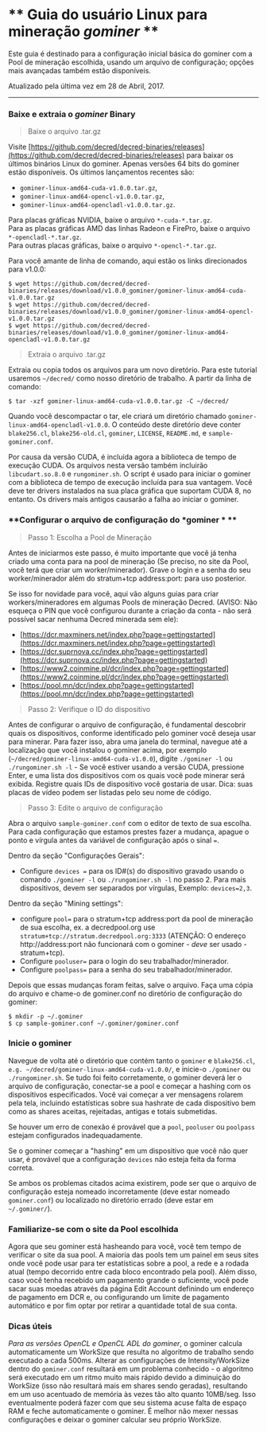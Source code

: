 # **<i class="fa fa-linux"></i> Guia do usuário Linux para mineração *gominer* **

Este guia é destinado para a configuração inicial básica do gominer com a Pool de mineração escolhida, usando um arquivo de configuração; opções mais avançadas também estão disponíveis.

Atualizado pela última vez em 28 de Abril, 2017.

---

### **<i class="fa fa-download"></i> Baixe e extraia o *gominer* Binary**


>Baixe o arquivo .tar.gz

Visite [https://github.com/decred/decred-binaries/releases](https://github.com/decred/decred-binaries/releases) para baixar os últimos binários Linux do gominer. Apenas versões 64 bits do gominer estão disponíveis. Os últimos lançamentos recentes são:

- `gominer-linux-amd64-cuda-v1.0.0.tar.gz`,
- `gominer-linux-amd64-opencl-v1.0.0.tar.gz`,
- `gominer-linux-amd64-opencladl-v1.0.0.tar.gz`.

Para placas gráficas NVIDIA, baixe o arquivo `*-cuda-*.tar.gz`. <br />
Para as placas gráficas AMD das linhas Radeon e FirePro, baixe o arquivo `*-opencladl-*.tar.gz`.<br />
Para outras placas gráficas, baixe o arquivo `*-opencl-*.tar.gz`.

Para você amante de linha de comando, aqui estão os links direcionados para v1.0.0:

```no-highlight
$ wget https://github.com/decred/decred-binaries/releases/download/v1.0.0_gominer/gominer-linux-amd64-cuda-v1.0.0.tar.gz
$ wget https://github.com/decred/decred-binaries/releases/download/v1.0.0_gominer/gominer-linux-amd64-opencl-v1.0.0.tar.gz
$ wget https://github.com/decred/decred-binaries/releases/download/v1.0.0_gominer/gominer-linux-amd64-opencladl-v1.0.0.tar.gz
```

>Extraia o arquivo .tar.gz

Extraia ou copia todos os arquivos para um novo diretório. Para este tutorial usaremos `~/decred/` como nosso diretório de trabalho. A partir da linha de comando:

```no-highlight
$ tar -xzf gominer-linux-amd64-cuda-v1.0.0.tar.gz -C ~/decred/
```

Quando você descompactar o tar, ele criará um diretório chamado `gominer-linux-amd64-opencladl-v1.0.0`. O conteúdo deste diretório deve conter `blake256.cl`, `blake256-old.cl`, `gominer`, `LICENSE`, `README.md`, e `sample-gominer.conf`.

Por causa da versão CUDA, é incluída agora a biblioteca de tempo de execução CUDA. Os arquivos nesta versão também incluirão `libcudart.so.8.0` e `rungominer.sh`. O script é usado para iniciar o gominer com a biblioteca de tempo de execução incluída para sua vantagem. Você deve ter drivers instalados na sua placa gráfica que suportam CUDA 8, no entanto. Os drivers mais antigos causarão a falha ao iniciar o gominer.

### **Configurar o arquivo de configuração do *gominer * **

> Passo 1: Escolha a Pool de Mineração

Antes de iniciarmos este passo, é muito importante que você já tenha criado uma conta para na pool de mineração (Se preciso, no site da Pool, você terá que criar um worker/minerador). Grave o login e a senha do seu worker/minerador além do stratum+tcp address:port: para uso posterior.

Se isso for novidade para você, aqui vão alguns guias para criar workers/mineradores em algumas Pools de mineração Decred. (AVISO: Não esqueça o PIN que você configurou durante a criação da conta - não será possível sacar nenhuma Decred minerada sem ele):

- [https://dcr.maxminers.net/index.php?page=gettingstarted](https://dcr.maxminers.net/index.php?page=gettingstarted)
- [https://dcr.suprnova.cc/index.php?page=gettingstarted](https://dcr.suprnova.cc/index.php?page=gettingstarted)
- [https://www2.coinmine.pl/dcr/index.php?page=gettingstarted](https://www2.coinmine.pl/dcr/index.php?page=gettingstarted)
- [https://pool.mn/dcr/index.php?page=gettingstarted](https://pool.mn/dcr/index.php?page=gettingstarted)

> Passo 2: Verifique o ID do dispositivo

Antes de configurar o arquivo de configuração, é fundamental descobrir quais os dispositivos, conforme identificado pelo gominer você deseja usar para minerar. Para fazer isso, abra uma janela do terminal, navegue até a localização que você instalou o gominer acima, por exemplo (`~/decred/gominer-linux-amd64-cuda-v1.0.0`), digite `./gominer -l` ou `./rungominer.sh -l` - Se você estiver usando a versão CUDA, pressione Enter, e uma lista dos dispositivos com os quais você pode minerar será exibida. Registre quais IDs de dispositivo você gostaria de usar. Dica: suas placas de vídeo podem ser listadas pelo seu nome de código.

> Passo 3: Edite o arquivo de configuração

Abra o arquivo `sample-gominer.conf` com o editor de texto de sua escolha. Para cada configuração que estamos prestes fazer a mudança, apague o ponto e vírgula antes da variável de configuração após o sinal `=`.

Dentro da seção "Configurações Gerais":

- Configure `devices =` para os ID#(s) do dispositivo gravado usando o comando `./gominer -l` ou `./rungominer.sh -l` no passo 2. Para mais dispositivos, devem ser separados por vírgulas, Exemplo: `devices=2,3`.

Dentro da seção "Mining settings":

- configure `pool=` para o stratum+tcp address:port da pool de mineração de sua escolha, ex. a decredpool.org use `stratum+tcp://stratum.decredpool.org:3333` (ATENÇÃO: O endereço http://address:port não funcionará com o gominer - *deve* ser usado - stratum+tcp).
- Configure `pooluser=` para o login do seu trabalhador/minerador.
- Configure `poolpass=` para a senha do seu trabalhador/minerador.

Depois que essas mudanças foram feitas, salve o arquivo. Faça uma cópia do arquivo e chame-o de gominer.conf no diretório de configuração do gominer:

```no-highlight
$ mkdir -p ~/.gominer
$ cp sample-gominer.conf ~/.gominer/gominer.conf
```

### **Inicie o gominer**

Navegue de volta até o diretório que contém tanto o `gominer` e `blake256.cl`, `e.g. ~/decred/gominer-linux-amd64-cuda-v1.0.0/`, e inicie-o `./gominer` ou `./rungominer.sh`. Se tudo foi feito corretamente, o gominer deverá ler o arquivo de configuração, conectar-se a pool e começar a hashing com os dispositivos especificados.  Você vai começar a ver mensagens rolarem pela tela, incluindo estatísticas sobre sua hashrate de cada dispositivo bem como as shares aceitas, rejeitadas, antigas e totais submetidas.

Se houver um erro de conexão é provável que a `pool`, `pooluser` ou `poolpass` estejam configurados inadequadamente.

Se o gominer começar a "hashing" em um dispositivo que você não quer usar, é provável que a configuração `devices` não esteja feita da forma correta.

Se ambos os problemas citados acima existirem, pode ser que o arquivo de configuração esteja nomeado incorretamente (deve estar nomeado `gominer.conf`) ou localizado no diretório errado (deve estar em `~/.gominer/`).

### **Familiarize-se com o site da Pool escolhida**

Agora que seu gominer está hasheando para você, você tem tempo de verificar o site da sua pool. A maioria das pools tem um painel em seus sites onde você pode usar para ter estatísticas sobre a pool, a rede e a rodada atual (tempo decorrido entre cada bloco encontrado pela pool). Além disso, caso você tenha recebido um pagamento grande o suficiente, você pode sacar suas moedas através da página Edit Account definindo um endereço de pagamento em DCR e, ou configurando um limite de pagamento automático e por fim optar por retirar a quantidade total de sua conta.

### **Dicas úteis**

*Para as versões OpenCL e OpenCL ADL do gominer*, o gominer calcula automaticamente um WorkSize que resulta no algoritmo de trabalho sendo executado a cada 500ms. Alterar as configurações de Intensity/WorkSize dentro do `gominer.conf` resultará em um problema conhecido - o algoritmo será executado em um ritmo muito mais rápido devido a diminuição do WorkSize (isso não resultará mais em shares sendo geradas), resultando em um uso acentuado de memória às vezes tão alto quanto 10MB/seg. Isso eventualmente poderá fazer com que seu sistema acuse falta de espaço RAM e feche automaticamente o gominer. É melhor não mexer nessas configurações e deixar o gominer calcular seu próprio WorkSize.
